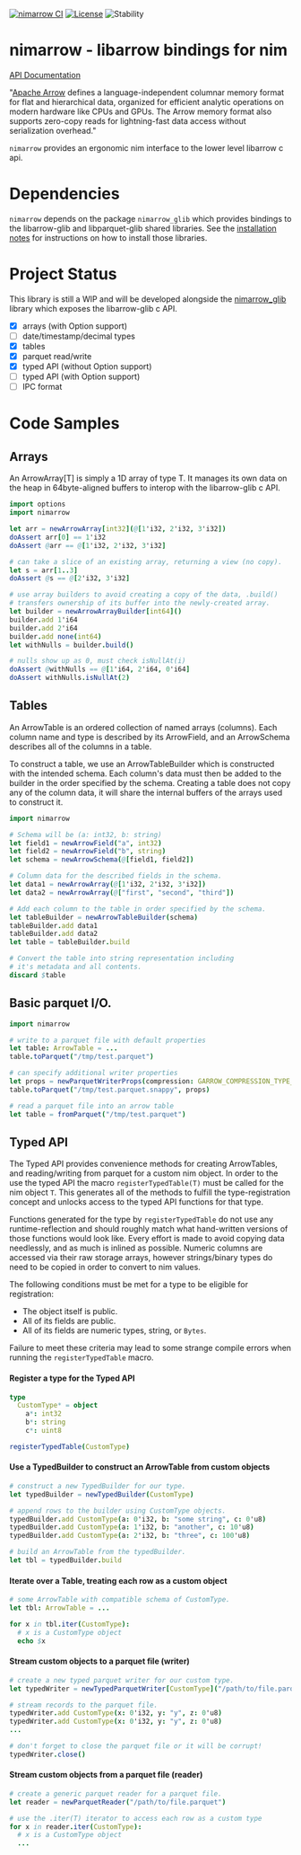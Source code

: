 [![nimarrow CI](https://github.com/emef/nimarrow/actions/workflows/ci.yaml/badge.svg)](https://github.com/emef/nimarrow/actions/workflows/ci.yaml) [![License](https://img.shields.io/badge/License-Apache%202.0-blue.svg)](https://opensource.org/licenses/Apache-2.0) ![Stability](https://img.shields.io/badge/stability-experimental-orange.svg)

# nimarrow - libarrow bindings for nim

[API Documentation](https://emef.github.io/nimarrow/theindex.html)

"[Apache Arrow](https://arrow.apache.org/) defines a language-independent columnar memory format for flat and hierarchical data, organized for efficient analytic operations on modern hardware like CPUs and GPUs. The Arrow memory format also supports zero-copy reads for lightning-fast data access without serialization overhead."

`nimarrow` provides an ergonomic nim interface to the lower level libarrow c api.

# Dependencies

`nimarrow` depends on the package `nimarrow_glib` which provides bindings to the  libarrow-glib and libparquet-glib shared libraries. See the [installation notes](https://github.com/emef/nimarrow_glib/#installation-notes) for instructions on how to install those libraries.

# Project Status

This library is still a WIP and will be developed alongside the [nimarrow_glib](https://github.com/emef/nimarrow_glib/) library which exposes the libarrow-glib c API.

- [x] arrays (with Option support)
- [ ] date/timestamp/decimal types
- [x] tables
- [x] parquet read/write
- [x] typed API (without Option support)
- [ ] typed API (with Option support)
- [ ] IPC format

# Code Samples

## Arrays

An ArrowArray[T] is simply a 1D array of type T. It manages its own data on the heap in 64byte-aligned buffers to interop with the libarrow-glib c API.

```nim
import options
import nimarrow

let arr = newArrowArray[int32](@[1'i32, 2'i32, 3'i32])
doAssert arr[0] == 1'i32
doAssert @arr == @[1'i32, 2'i32, 3'i32]

# can take a slice of an existing array, returning a view (no copy).
let s = arr[1..3]
doAssert @s == @[2'i32, 3'i32]

# use array builders to avoid creating a copy of the data, .build()
# transfers ownership of its buffer into the newly-created array.
let builder = newArrowArrayBuilder[int64]()
builder.add 1'i64
builder.add 2'i64
builder.add none(int64)
let withNulls = builder.build()

# nulls show up as 0, must check isNullAt(i)
doAssert @withNulls == @[1'i64, 2'i64, 0'i64]
doAssert withNulls.isNullAt(2)
```

## Tables

An ArrowTable is an ordered collection of named arrays (columns). Each column name and type is described by its ArrowField, and an ArrowSchema describes all of the columns in a table.

To construct a table, we use an ArrowTableBuilder which is constructed with the intended schema. Each column's data must then be added to the builder in the order specified by the schema. Creating a table does not copy any of the column data, it will share the internal buffers of the arrays used to construct it.

```nim
import nimarrow

# Schema will be (a: int32, b: string)
let field1 = newArrowField("a", int32)
let field2 = newArrowField("b", string)
let schema = newArrowSchema(@[field1, field2])

# Column data for the described fields in the schema.
let data1 = newArrowArray(@[1'i32, 2'i32, 3'i32])
let data2 = newArrowArray(@["first", "second", "third"])

# Add each column to the table in order specified by the schema.
let tableBuilder = newArrowTableBuilder(schema)
tableBuilder.add data1
tableBuilder.add data2
let table = tableBuilder.build

# Convert the table into string representation including
# it's metadata and all contents.
discard $table
```

## Basic parquet I/O.

```nim
import nimarrow

# write to a parquet file with default properties
let table: ArrowTable = ...
table.toParquet("/tmp/test.parquet")

# can specify additional writer properties
let props = newParquetWriterProps(compression: GARROW_COMPRESSION_TYPE_SNAPPY)
table.toParquet("/tmp/test.parquet.snappy", props)

# read a parquet file into an arrow table
let table = fromParquet("/tmp/test.parquet")
```

## Typed API

The Typed API provides convenience methods for creating ArrowTables, and
reading/writing from parquet for a custom nim object. In order to the use
the typed API the macro `registerTypedTable(T)` must be called for the
nim object `T`. This generates all of the methods to fulfill the type-registration
concept and unlocks access to the typed API functions for that type.

Functions generated for the type by `registerTypedTable` do not use any
runtime-reflection and should roughly match what hand-written versions of
those functions would look like. Every effort is made to avoid copying data
needlessly, and as much is inlined as possible. Numeric columns are accessed
via their raw storage arrays, however strings/binary types do need to be
copied in order to convert to nim values.

The following conditions must be met for a type to be eligible for registration:

* The object itself is public.
* All of its fields are public.
* All of its fields are numeric types, string, or `Bytes`.

Failure to meet these criteria may lead to some strange compile errors when
running the `registerTypedTable` macro.

#### Register a type for the Typed API

```nim
type
  CustomType* = object
    a*: int32
    b*: string
    c*: uint8

registerTypedTable(CustomType)
```

#### Use a TypedBuilder to construct an ArrowTable from custom objects

```nim
# construct a new TypedBuilder for our type.
let typedBuilder = newTypedBuilder(CustomType)

# append rows to the builder using CustomType objects.
typedBuilder.add CustomType(a: 0'i32, b: "some string", c: 0'u8)
typedBuilder.add CustomType(a: 1'i32, b: "another", c: 10'u8)
typedBuilder.add CustomType(a: 2'i32, b: "three", c: 100'u8)

# build an ArrowTable from the typedBuilder.
let tbl = typedBuilder.build
```

#### Iterate over a Table, treating each row as a custom object

```nim
# some ArrowTable with compatible schema of CustomType.
let tbl: ArrowTable = ...

for x in tbl.iter(CustomType):
  # x is a CustomType object
  echo $x
```

#### Stream custom objects to a parquet file (writer)

```nim
# create a new typed parquet writer for our custom type.
let typedWriter = newTypedParquetWriter[CustomType]("/path/to/file.parquet")

# stream records to the parquet file.
typedWriter.add CustomType(x: 0'i32, y: "y", z: 0'u8)
typedWriter.add CustomType(x: 0'i32, y: "y", z: 0'u8)
...

# don't forget to close the parquet file or it will be corrupt!
typedWriter.close()
```

#### Stream custom objects from a parquet file (reader)

```nim
# create a generic parquet reader for a parquet file.
let reader = newParquetReader("/path/to/file.parquet")

# use the .iter(T) iterator to access each row as a custom type
for x in reader.iter(CustomType):
  # x is a CustomType object
  ...
```
